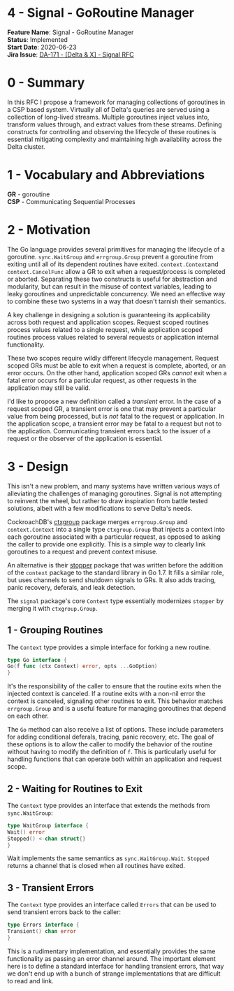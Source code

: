# 4 - Signal - GoRoutine Manager

**Feature Name**: Signal - GoRoutine Manager \
**Status**: Implemented \
**Start Date**: 2020-06-23 \
**Jira
Issue**: [DA-171 - [Delta & X] - Signal RFC](https://arya-analytics.atlassian.net/browse/DA-171)

# 0 - Summary

In this RFC I propose a framework for managing collections of goroutines in a
CSP based system. Virtually all of Delta's queries are served using a collection
of long-lived streams. Multiple goroutines inject values into, transform values
through, and extract values from these streams. Defining constructs for
controlling and observing the lifecycle of these routines is essential
mitigating complexity and maintaining high availability across the Delta
cluster.

# 1 - Vocabulary and Abbreviations

**GR** - goroutine \
**CSP** - Communicating Sequential Processes

# 2 - Motivation

The Go language provides several primitives for managing the lifecycle of a
goroutine.
`sync.WaitGroup` and `errgroup.Group` prevent a goroutine from exiting until all
of its dependent routines have exited. `context.Context`and `context.CancelFunc`
allow a GR to exit when a request/process is completed or aborted. Separating
these two constructs is useful for abstraction and modularity, but can result in
the misuse of context variables, leading to leaky goroutines and unpredictable
concurrency. We need an effective way to combine these two systems in a way that
doesn't tarnish their semantics.

A key challenge in designing a solution is guaranteeing its applicability across
both request and application scopes. Request scoped routines process values
related to a single request, while application scoped routines process values
related to several requests or application internal functionality.

These two scopes require wildly different lifecycle management. Request scoped
GRs must be able to exit when a request is complete, aborted, or an error
occurs. On the other hand, application scoped GRs *cannot* exit when a fatal
error occurs for a particular request, as other requests in the application may
still be valid.

I'd like to propose a new definition called a *transient* error. In the case of
a request scoped GR, a transient error is one that may prevent a particular
value from being processed, but is *not* fatal to the request or application. In
the application scope, a transient error may be fatal to a request but not to
the application. Communicating transient errors back to the issuer of a request
or the observer of the application is essential.

# 3 - Design

This isn't a new problem, and many systems have written various ways of
alleviating the challenges of managing goroutines. Signal is not attempting to
reinvent the wheel, but rather to draw inspiration from battle tested solutions,
albeit with a few modifications to serve Delta's needs.

CockroachDB's [ctxgroup](https://github.com/cockroachdb/cockroach/tree/master/pkg/util/ctxgroup)
package merges `errgroup.Group` and `context.Context` into a single
type `ctxgroup.Group`
that injects a context into each goroutine associated with a particular request,
as opposed to asking the caller to provide one explicitly. This is a simple way
to clearly link goroutines to a request and prevent context misuse.

An alternative is
their [stopper](https://github.com/cockroachdb/cockroach/blob/master/pkg/cli/start.go)
package that was written before the addition of the `context` package to the
standard library in Go 1.7. It fills a similar role, but uses channels to send
shutdown signals to GRs. It also adds tracing, panic recovery, deferals, and
leak detection.

The `signal` package's core `Context` type essentially modernizes `stopper` by
merging it with `ctxgroup.Group`.

## 1 - Grouping Routines

The `Context` type provides a simple interface for forking a new routine.

```go
type Go interface {
Go(f func (ctx Context) error, opts ...GoOption)
}
```

It's the responsibility of the caller to ensure that the routine exits when the
injected context is canceled. If a routine exits with a non-nil error the
context is canceled, signaling other routines to exit. This behavior
matches `errgroup.Group`
and is a useful feature for managing goroutines that depend on each other.

The `Go` method can also receive a list of options. These include parameters for
adding conditional deferals, tracing, panic recovery, etc. The goal of these
options is to allow the caller to modify the behavior of the routine without
having to modify the definition of `f`. This is particularly useful for handling
functions that can operate both within an application and request scope.

## 2 - Waiting for Routines to Exit

The `Context` type provides an interface that extends the methods
from `sync.WaitGroup`:

```go
type WaitGroup interface {
Wait() error
Stopped() <-chan struct{}
}
```

Wait implements the same semantics as `sync.WaitGroup.Wait`. `Stopped` returns a
channel that is closed when all routines have exited.

## 3 - Transient Errors

The `Context` type provides an interface called `Errors` that can be used to
send transient errors back to the caller:

```go
type Errors interface {
Transient() chan error
}
```

This is a rudimentary implementation, and essentially provides the same
functionality as passing an error channel around. The important element here is
to define a standard interface for handling transient errors, that way we don't
end up with a bunch of strange implementations that are difficult to read and
link.